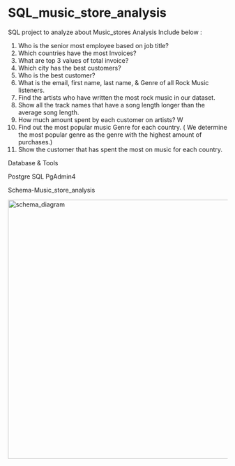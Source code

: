 
# SQL_music_store_analysis

SQL project to analyze about Music_stores
Analysis Include below :
1. Who is the senior most employee based on job title?
2. Which countries have the most Invoices?
3. What are top 3 values of total invoice?
4. Which city has the best customers? 
5. Who is the best customer?
6. What is  the email, first name, last name, & Genre of all Rock Music
listeners. 
7. Find the artists who have written the most rock music in our dataset. 
8. Show all the track names that have a song length longer than the average song length.
9. How much amount spent by each customer on artists? W
10. Find out the most popular music Genre for each country. ( We determine the
most popular genre as the genre with the highest amount of purchases.)
11. Show the customer that has spent the most on music for each
country.


Database & Tools

Postgre SQL
PgAdmin4

Schema-Music_store_analysis


<img width="594" alt="schema_diagram" src="https://github.com/Souviklakshman/SQL_music_store_analysis/assets/138977501/d5258f34-029d-4750-8fd4-d6326b5cb22d">

